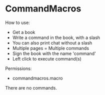 CommandMacros
=============
How to use:
  - Get a book
  - Write a command in the book, with a slash
  - You can also print chat without a slash
  - Multiple pages = Multiple commands
  - Sign the book with the name 'command'
  - Left click to execute command(s)

Permissions:
  - commandmacros.macro

There are no commands.
